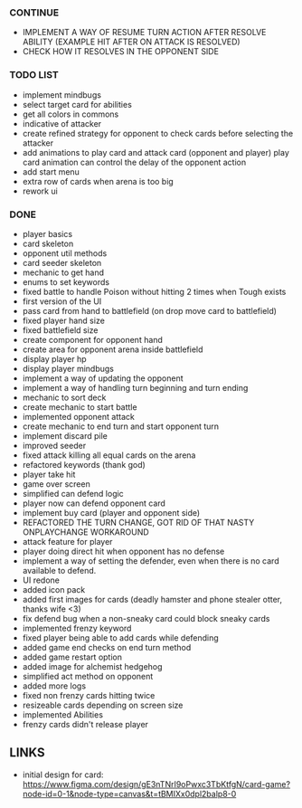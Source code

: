 
### CONTINUE
- IMPLEMENT A WAY OF RESUME TURN ACTION AFTER RESOLVE ABILITY (EXAMPLE HIT AFTER ON ATTACK IS RESOLVED)
- CHECK HOW IT RESOLVES IN THE OPPONENT SIDE 

### TODO LIST
- implement mindbugs
- select target card for abilities
- get all colors in commons 
- indicative of attacker
- create refined strategy for opponent to check cards before selecting the attacker 
- add animations to play card and attack card (opponent and player) play card animation can control the delay of the opponent action
- add start menu
- extra row of cards when arena is too big
- rework ui

###  DONE
- player basics
- card skeleton
- opponent util methods 
- card seeder skeleton
- mechanic to get hand
- enums to set keywords
- fixed battle to handle Poison without hitting 2 times when Tough exists
- first version of the UI
- pass card from hand to battlefield (on drop move card to battlefield) 
- fixed player hand size
- fixed battlefield size
- create component for opponent hand
- create area for opponent arena inside battlefield
- display player hp
- display player mindbugs
- implement a way of updating the opponent
- implement a way of handling turn beginning and turn ending
- mechanic to sort deck 
- create mechanic to start battle
- implemented opponent attack 
- create mechanic to end turn and start opponent turn
- implement discard pile
- improved seeder
- fixed attack killing all equal cards on the arena
- refactored keywords (thank god)
- player take hit
- game over screen
- simplified can defend logic
- player now can defend opponent card
- implement buy card (player and opponent side)
- REFACTORED THE TURN CHANGE, GOT RID OF THAT NASTY ONPLAYCHANGE WORKAROUND 
- attack feature for player
- player doing direct hit when opponent has no defense
- implement a way of setting the defender, even when there is no card available to defend.
- UI redone
- added icon pack
- added first images for cards (deadly hamster and phone stealer otter, thanks wife <3)
- fix defend bug when a non-sneaky card could block sneaky cards
- implemented frenzy keyword
- fixed player being able to add cards while defending
- added game end checks on end turn method
- added game restart option
- added image for alchemist hedgehog
- simplified act method on opponent 
- added more logs
- fixed non frenzy cards hitting twice
- resizeable cards depending on screen size
- implemented Abilities
- frenzy cards didn't release player

## LINKS 
- initial design for card: https://www.figma.com/design/gE3nTNrI9oPwxc3TbKtfgN/card-game?node-id=0-1&node-type=canvas&t=tBMIXx0dpl2balp8-0